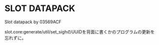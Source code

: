 # SLOT DATAPACK
Slot datapack by 03569ACF  

slot.core:generate/util/set_sighのUUIDを背面に書くかのプログラムの更新を忘れずに。